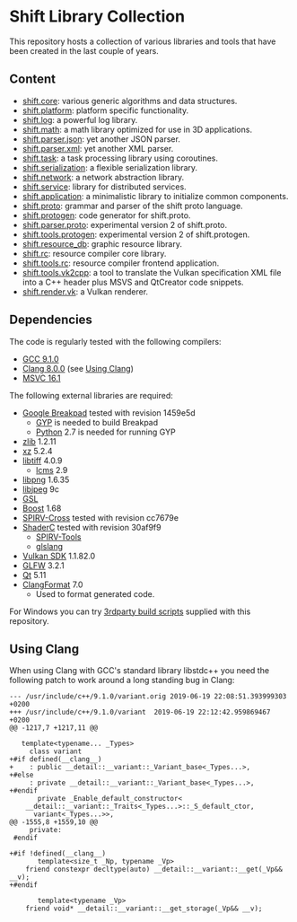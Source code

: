 # Shift Library Collection

This repository hosts a collection of various libraries and tools that have been created in the last couple of years.

## Content

* [shift.core](shift/core/doc/core.md): various generic algorithms and data structures.
* [shift.platform](shift/platform/doc/platform.md): platform specific functionality.
* [shift.log](shift/log/doc/log.md): a powerful log library.
* [shift.math](shift/math/doc/math.md): a math library optimized for use in 3D applications.
* [shift.parser.json](shift/parser.json/doc/parser.json.md): yet another JSON parser.
* [shift.parser.xml](shift/parser.xml/doc/parser.xml.md): yet another XML parser.
* [shift.task](shift/task/doc/task.md): a task processing library using coroutines.
* [shift.serialization](shift/serialization/doc/serialization.md): a flexible serialization library.
* [shift.network](shift/network/doc/network.md): a network abstraction library.
* [shift.service](shift/service/doc/service.md): library for distributed services.
* [shift.application](shift/application/doc/application.md): a minimalistic library to initialize common components.
* [shift.proto](shift/proto/doc/proto.md): grammar and parser of the shift proto language.
* [shift.protogen](shift/protogen/doc/protogen.md): code generator for shift.proto.
* [shift.parser.proto](shift/parser.proto/doc/parser.proto.md): experimental version 2 of shift.proto.
* [shift.tools.protogen](shift/tools.protogen/doc/tools.protogen.md): experimental version 2 of shift.protogen.
* [shift.resource_db](shift/resource_db/doc/resource_db.md): graphic resource library.
* [shift.rc](shift/rc/doc/rc.md): resource compiler core library.
* [shift.tools.rc](shift/tools.rc/doc/tools.rc.md): resource compiler frontend application.
* [shift.tools.vk2cpp](shift/tools.vk2cpp/doc/tools.vk2cpp.md): a tool to translate the Vulkan specification XML file into a C++ header plus MSVS and QtCreator code snippets.
* [shift.render.vk](shift/render.vk/doc/render.vk.md): a Vulkan renderer.

## Dependencies

The code is regularly tested with the following compilers:

* [GCC 9.1.0](https://gcc.gnu.org/)
* [Clang 8.0.0](https://clang.llvm.org/) (see [Using Clang](#using-clang))
* [MSVC 16.1](https://visualstudio.microsoft.com/)

The following external libraries are required:

* [Google Breakpad](https://github.com/google/breakpad) tested with revision 1459e5d
    * [GYP](https://gyp.gsrc.io/) is needed to build Breakpad
    * [Python](https://www.python.org/) 2.7 is needed for running GYP
* [zlib](https://zlib.net/) 1.2.11
* [xz](https://tukaani.org/xz/) 5.2.4
* [libtiff](http://www.simplesystems.org/libtiff/) 4.0.9
    * [lcms](http://www.littlecms.com/) 2.9
* [libpng](http://www.libpng.org/pub/png/libpng.html) 1.6.35
* [libjpeg](https://www.ijg.org/) 9c
* [GSL](https://github.com/Microsoft/GSL)
* [Boost](https://www.boost.org/) 1.68
* [SPIRV-Cross](https://github.com/KhronosGroup/SPIRV-Cross) tested with revision cc7679e
* [ShaderC](https://github.com/google/shaderc) tested with revision 30af9f9
    * [SPIRV-Tools](https://github.com/KhronosGroup/SPIRV-Tools)
    * [glslang](https://github.com/KhronosGroup/glslang)
* [Vulkan SDK](https://vulkan.lunarg.com/) 1.1.82.0
* [GLFW](https://www.glfw.org/) 3.2.1
* [Qt](https://www.qt.io/download) 5.11
* [ClangFormat](https://clang.llvm.org/docs/ClangFormat.html) 7.0
    * Used to format generated code.

For Windows you can try [3rdparty build scripts](3rdparty/packages/README.md) supplied with this repository.

## Using Clang

When using Clang with GCC's standard library libstdc++ you need the following patch to work around a long standing bug in Clang:

```
--- /usr/include/c++/9.1.0/variant.orig	2019-06-19 22:08:51.393999303 +0200
+++ /usr/include/c++/9.1.0/variant	2019-06-19 22:12:42.959869467 +0200
@@ -1217,7 +1217,11 @@
 
   template<typename... _Types>
     class variant
+#if defined(__clang__)
+    : public __detail::__variant::_Variant_base<_Types...>,
+#else
     : private __detail::__variant::_Variant_base<_Types...>,
+#endif
       private _Enable_default_constructor<
 	__detail::__variant::_Traits<_Types...>::_S_default_ctor,
 	  variant<_Types...>>,
@@ -1555,8 +1559,10 @@
     private:
 #endif
 
+#if !defined(__clang__)
       template<size_t _Np, typename _Vp>
 	friend constexpr decltype(auto) __detail::__variant::__get(_Vp&& __v);
+#endif
 
       template<typename _Vp>
 	friend void* __detail::__variant::__get_storage(_Vp&& __v);
```

